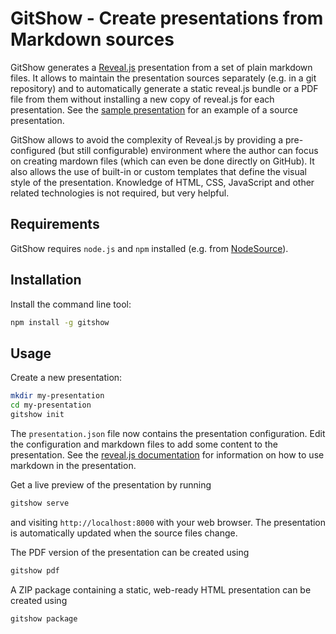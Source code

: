 # GitShow - Create presentations from Markdown sources

GitShow generates a [Reveal.js](https://revealjs.com) presentation from a set of plain markdown files. It allows to maintain the presentation sources separately (e.g. in a git repository) and to automatically generate a static reveal.js bundle or a PDF file from them without installing a new copy of reveal.js for each presentation. See the [sample presentation](https://github.com/radkovo/gitshow/tree/main/samples/start) for an example of a source presentation.

GitShow allows to avoid the complexity of Reveal.js by providing a pre-configured (but still configurable) environment where the author can focus on creating mardown files (which can even be done directly on GitHub). It also allows the use of built-in or custom templates that define the visual style of the presentation. Knowledge of HTML, CSS, JavaScript and other related technologies is not required, but very helpful.

## Requirements

GitShow requires `node.js` and `npm` installed (e.g. from [NodeSource](https://github.com/nodesource/distributions)).

## Installation

Install the command line tool:

```bash
npm install -g gitshow
```

## Usage

Create a new presentation:

```bash
mkdir my-presentation
cd my-presentation
gitshow init
```

The `presentation.json` file now contains the presentation configuration. Edit the configuration and markdown files to add some content to the presentation. See the [reveal.js documentation](https://revealjs.com/markdown/) for information on how to use markdown in the presentation.

Get a live preview of the presentation by running

```bash
gitshow serve
```

and visiting `http://localhost:8000` with your web browser. The presentation is automatically updated when the source files change.

The PDF version of the presentation can be created using

```bash
gitshow pdf
```

A ZIP package containing a static, web-ready HTML presentation can be created using

```bash
gitshow package
```
